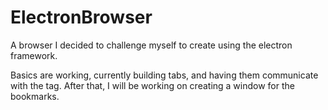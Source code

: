 # ElectronBrowser

A browser I decided to challenge myself to create using the electron framework.

Basics are working, currently building tabs, and having them communicate with the tag.
After that, I will be working on creating a window for the bookmarks.

